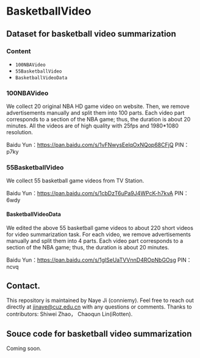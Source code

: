 # BasketballVideo
## Dataset for basketball video summarization
### Content
* `100NBAVideo` 
* `55BasketballVideo` 
* `BasketballVideoData` 

### 100NBAVideo
We collect 20 original NBA HD game video on website. Then, we remove advertisements manually and split them into 100 parts. Each video part corresponds to a section of the NBA game; thus, the duration is about 20 minutes. All the videos are of high quality with 25fps and 1980*1080 resolution.

Baidu Yun：https://pan.baidu.com/s/1vFNwysEelqOxNQop68CFjQ 
PIN：p7ky 

### 55BasketballVideo
We collect 55 basketball game videos from TV Station. 

Baidu Yun：https://pan.baidu.com/s/1cbDzT6uPa9J4WPcK-h7kvA 
PIN：6wdy 

#### BasketballVideoData
We edited the above 55 basketball game videos to about 220 short videos for video summarization task. For each video, we remove advertisements manually and split them into 4 parts. Each video part corresponds to a section of the NBA game; thus, the duration is about 20 minutes.

Baidu Yun：https://pan.baidu.com/s/1glSeUaTVVnnD4ROpNbGOsg 
PIN：ncvq 

## Contact.
This repository is maintained by Naye Ji (conniemy). Feel free to reach out directly at jinaye@cuz.edu.cn with any questions or comments.
Thanks to contributors: Shiwei Zhao， Chaoqun Lin(iRotten).

## Souce code for basketball video summarization
Coming soon.

